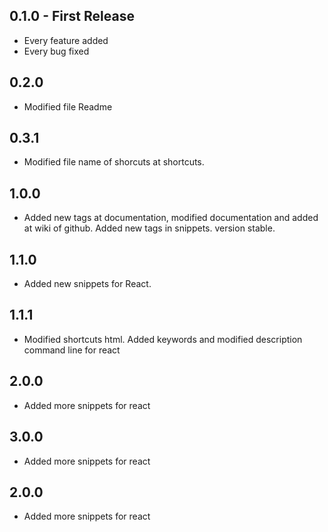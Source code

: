 ## 0.1.0 - First Release
* Every feature added
* Every bug fixed

## 0.2.0
* Modified file Readme

## 0.3.1
* Modified file name of shorcuts at shortcuts.

## 1.0.0
* Added new tags at documentation, modified
documentation and added at wiki of github. Added new tags in snippets. version stable.

## 1.1.0
* Added new snippets for React.

## 1.1.1
* Modified shortcuts html. Added keywords and modified description command line for react  

## 2.0.0
* Added more snippets for react

## 3.0.0
* Added more snippets for react







## 2.0.0
* Added more snippets for react
